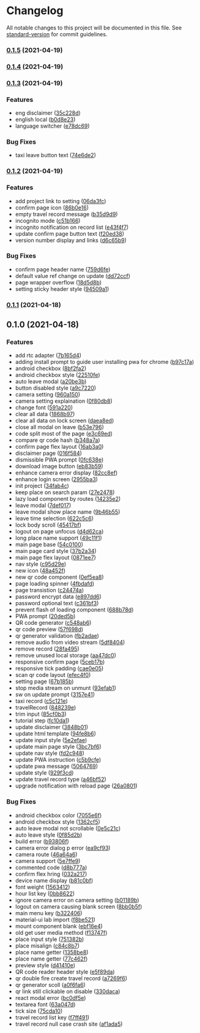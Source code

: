 # Changelog

All notable changes to this project will be documented in this file. See [standard-version](https://github.com/conventional-changelog/standard-version) for commit guidelines.

### [0.1.5](https://gitlab.com/codogo-b/back-home-safe/compare/v0.1.4...v0.1.5) (2021-04-19)

### [0.1.4](https://gitlab.com/codogo-b/back-home-safe/compare/v0.1.3...v0.1.4) (2021-04-19)

### [0.1.3](https://gitlab.com/codogo-b/back-home-safe/compare/v0.1.2...v0.1.3) (2021-04-19)


### Features

* eng disclaimer ([35c228d](https://gitlab.com/codogo-b/back-home-safe/commit/35c228d7d1627155708519f811bc66352ccfac86))
* english local ([b0d8e23](https://gitlab.com/codogo-b/back-home-safe/commit/b0d8e23fe8537055bd7792b5bb10033f71cb4819))
* language switcher ([e78dc69](https://gitlab.com/codogo-b/back-home-safe/commit/e78dc69cad2da450ba02d04375592650686fda7c))


### Bug Fixes

* taxi leave button text ([74e6de2](https://gitlab.com/codogo-b/back-home-safe/commit/74e6de291ea6bbef7722489c6d45d2ea7325d628))

### [0.1.2](https://gitlab.com/codogo-b/back-home-safe/compare/v0.1.1...v0.1.2) (2021-04-19)


### Features

* add project link to setting ([06da3fc](https://gitlab.com/codogo-b/back-home-safe/commit/06da3fc8186d15e00d8032ddcd6cc8c0a0f073da))
* confirm page icon ([86b0e16](https://gitlab.com/codogo-b/back-home-safe/commit/86b0e16cfbe584c0654a3a56f8e429443a23b856))
* empty travel record message ([b35d9d9](https://gitlab.com/codogo-b/back-home-safe/commit/b35d9d91b9f10f36fe58efea55533a2cc6ade5fe))
* incognito mode ([c51b166](https://gitlab.com/codogo-b/back-home-safe/commit/c51b1664de0d53e98c94461129b8ba620ba2c806))
* incognito notification on record list ([e43f4f7](https://gitlab.com/codogo-b/back-home-safe/commit/e43f4f76a9205305f0faeea2443c94e7e6776172))
* update confirm page button text ([f20ed38](https://gitlab.com/codogo-b/back-home-safe/commit/f20ed38cff3badb96f77ed68263dac886bac87ff))
* version number display and links ([d6c65b9](https://gitlab.com/codogo-b/back-home-safe/commit/d6c65b93701ff5acad9662e4868fd8530ceaa4a5))


### Bug Fixes

* confirm page header name ([759d6fe](https://gitlab.com/codogo-b/back-home-safe/commit/759d6fe35633727cb7fe0278821ee4cd4e479db9))
* default value ref change on update ([dd72ccf](https://gitlab.com/codogo-b/back-home-safe/commit/dd72ccfc3e98b121d3e21a3341ffceece3ea301c))
* page wrapper overflow ([18d5d8b](https://gitlab.com/codogo-b/back-home-safe/commit/18d5d8bee6673ef74f9ae9a678a3ac28119bbbbb))
* setting sticky header style ([94509a1](https://gitlab.com/codogo-b/back-home-safe/commit/94509a1a64690d90b206238882dd6f646f427fcf))

### [0.1.1](https://gitlab.com/codogo-b/back-home-safe/compare/v0.1.0...v0.1.1) (2021-04-18)

## 0.1.0 (2021-04-18)


### Features

* add rtc adapter ([7b165d4](https://gitlab.com/codogo-b/back-home-safe/commit/7b165d4b4ca2471fb4dcc6e1d83908d68ebefa51))
* adding install prompt to guide user installing pwa for chrome ([b97c17a](https://gitlab.com/codogo-b/back-home-safe/commit/b97c17a24048d0095a3c59272bcab8b0f0940877))
* android checkbox ([8bf2fa2](https://gitlab.com/codogo-b/back-home-safe/commit/8bf2fa28e6b0aef03df9827f9e4d0d413b6bb97d))
* android checkbox style ([22510fe](https://gitlab.com/codogo-b/back-home-safe/commit/22510fee9429afa701b6efc56004cb90a3280b66))
* auto leave modal ([a20be3b](https://gitlab.com/codogo-b/back-home-safe/commit/a20be3bd8c4ad71da4c16a3c133761c3b85f7796))
* button disabled style ([a9c7220](https://gitlab.com/codogo-b/back-home-safe/commit/a9c722036f453e98abc6b2a63e25dc802d3f3707))
* camera setting ([960a150](https://gitlab.com/codogo-b/back-home-safe/commit/960a150a7a62e933dd85528fe5a5b0c5a156b2a8))
* camera setting explaination ([0f80db8](https://gitlab.com/codogo-b/back-home-safe/commit/0f80db87ea4cba6f70c56bb341db35240f4a53e0))
* change font ([591a220](https://gitlab.com/codogo-b/back-home-safe/commit/591a22008d911531f8d0a01f6cb55eebc0673310))
* clear all data ([1868b97](https://gitlab.com/codogo-b/back-home-safe/commit/1868b970943059112ca6565497839f177068a2f2))
* clear all data on lock screen ([daea8ed](https://gitlab.com/codogo-b/back-home-safe/commit/daea8ed1be86d72f166c095e3fd1d87cae72c8de))
* close all modal on leave ([b53e796](https://gitlab.com/codogo-b/back-home-safe/commit/b53e796262262109864ba2aaa30fee9ef5fc86f2))
* code split most of the page ([e3c69ed](https://gitlab.com/codogo-b/back-home-safe/commit/e3c69ed03c34a09aa23c053ce5d01ae7e073c07f))
* compare qr code hash ([b348a7a](https://gitlab.com/codogo-b/back-home-safe/commit/b348a7af40adc0f38a194bf19afe08784542e72a))
* confirm page flex layout ([16ab3a0](https://gitlab.com/codogo-b/back-home-safe/commit/16ab3a09845d94d3e653ee077714224f7b1080c6))
* disclaimer page ([016f584](https://gitlab.com/codogo-b/back-home-safe/commit/016f5848d550e74a0d8e30dbf6a1a57e93db6b78))
* dismissible PWA prompt ([0fc638e](https://gitlab.com/codogo-b/back-home-safe/commit/0fc638eda427d82b4a7d0094807399dd4695e8f2))
* download image button ([eb83b59](https://gitlab.com/codogo-b/back-home-safe/commit/eb83b59e9c3cd91eac209c4fed489337cf043da1))
* enhance camera error display ([82cc8ef](https://gitlab.com/codogo-b/back-home-safe/commit/82cc8ef4f7bd733dc7bba81d102331b671305b5d))
* enhance login screen ([2955ba3](https://gitlab.com/codogo-b/back-home-safe/commit/2955ba39cf48ac5cad62afc396ed1ce38ae345b8))
* init project ([34fab4c](https://gitlab.com/codogo-b/back-home-safe/commit/34fab4ccf3eb5e48d30e32985c49d404895088f0))
* keep place on search param ([27e2478](https://gitlab.com/codogo-b/back-home-safe/commit/27e2478f52bd5cc4db81d6b2d28618aa469ea1d9))
* lazy load component by routes ([14235e2](https://gitlab.com/codogo-b/back-home-safe/commit/14235e2e2618f9b99d7d2c1c38d12a7354694e2a))
* leave modal ([7def017](https://gitlab.com/codogo-b/back-home-safe/commit/7def01765657cec0f9364d850829183d627005a0))
* leave modal show place name ([9b46b55](https://gitlab.com/codogo-b/back-home-safe/commit/9b46b55cffd9577be3fe45227062a6ab9a7d79c2))
* leave time selection ([622c5c6](https://gitlab.com/codogo-b/back-home-safe/commit/622c5c65b62098a0363b0752b9335c05e62fad9f))
* lock body scroll ([45417bf](https://gitlab.com/codogo-b/back-home-safe/commit/45417bff22318ab3580b4482bf89ff277c5adedc))
* logout on page unfocus ([d4d62ca](https://gitlab.com/codogo-b/back-home-safe/commit/d4d62ca9840edb34c4a8fe9c5814aa27eda53bb6))
* long place name support ([49c11f1](https://gitlab.com/codogo-b/back-home-safe/commit/49c11f1ece290ffb0023f5dda914a697762af36a))
* main page base ([54c0100](https://gitlab.com/codogo-b/back-home-safe/commit/54c01005c5c69f82c3f33febbb85a815df74f83c))
* main page card style ([37b2a34](https://gitlab.com/codogo-b/back-home-safe/commit/37b2a343f6916bd5e7beeca3c0965d963c836fdb))
* main page flex layout ([0871ee7](https://gitlab.com/codogo-b/back-home-safe/commit/0871ee79d49dc6d17385cd3a987ad8bc118930c8))
* nav style ([c95d29e](https://gitlab.com/codogo-b/back-home-safe/commit/c95d29e441ae3451447582c73a51e3c89e3e9e9c))
* new icon ([48a452f](https://gitlab.com/codogo-b/back-home-safe/commit/48a452f511d3926550bbf01ead23906774d68cc1))
* new qr code component ([0ef5ea8](https://gitlab.com/codogo-b/back-home-safe/commit/0ef5ea894186530ae79a022c35a0d758be6975ec))
* page loading spinner ([4fbdafd](https://gitlab.com/codogo-b/back-home-safe/commit/4fbdafd8e8f94e6afb358b893a7339e2e7262fd2))
* page transistion ([c24474a](https://gitlab.com/codogo-b/back-home-safe/commit/c24474a662f1063b20b7ef3603bb77917d625122))
* password encrypt data ([e897dd6](https://gitlab.com/codogo-b/back-home-safe/commit/e897dd610256bb273087d54570a041a07e4687c9))
* password optional text ([c361bf3](https://gitlab.com/codogo-b/back-home-safe/commit/c361bf3ffdfc4eeffa933fc67b72525d0580af5d))
* prevent flash of loading component ([688b78d](https://gitlab.com/codogo-b/back-home-safe/commit/688b78d39091ed8699227511df1c39315a5c806d))
* PWA prompt ([20ded5b](https://gitlab.com/codogo-b/back-home-safe/commit/20ded5b3411608eab3628dbfe00373027bc4d1a9))
* QR code generator ([c548ab6](https://gitlab.com/codogo-b/back-home-safe/commit/c548ab629157cffb753710e49005a9f2008cc898))
* qr code preview ([57f698d](https://gitlab.com/codogo-b/back-home-safe/commit/57f698d7208a0fc5d0c9107ab03644c50294b70f))
* qr generator validation ([fb2adae](https://gitlab.com/codogo-b/back-home-safe/commit/fb2adae916d9af3183d0a960339db92a7f74446c))
* remove audio from video stream ([5df8404](https://gitlab.com/codogo-b/back-home-safe/commit/5df8404b2b59d01a66f48746eca6b3b6dd19ca02))
* remove record ([28fa495](https://gitlab.com/codogo-b/back-home-safe/commit/28fa495492a889621db96673e2ca8f1611339e89))
* remove unused local storage ([aa47dc0](https://gitlab.com/codogo-b/back-home-safe/commit/aa47dc0a62b889c0b71d298aac21e48a36c0aac2))
* responsive confirm page ([5ceb17b](https://gitlab.com/codogo-b/back-home-safe/commit/5ceb17b03dd416d8905f41e0d9de37d8736d7ba2))
* responsive tick padding ([cae0e05](https://gitlab.com/codogo-b/back-home-safe/commit/cae0e05c06835e573b59a061628a30ecea1190d7))
* scan qr code layout ([efec4f0](https://gitlab.com/codogo-b/back-home-safe/commit/efec4f027003ff4fdb3647c8de621dac89e80b83))
* setting page ([67b185b](https://gitlab.com/codogo-b/back-home-safe/commit/67b185babc6a5595393a8fe5d7f2b1992e2296d5))
* stop media stream on unmunt ([93efab1](https://gitlab.com/codogo-b/back-home-safe/commit/93efab1e971fac99ad6e345e783a17a92c4e5e3c))
* sw on update prompt ([3157e41](https://gitlab.com/codogo-b/back-home-safe/commit/3157e413d80c6e60c1f88ba9ba6d22e517d5c734))
* taxi record ([c5c121e](https://gitlab.com/codogo-b/back-home-safe/commit/c5c121e5376e8c79d9712f709e5f705e2afed436))
* travelRecord ([848239e](https://gitlab.com/codogo-b/back-home-safe/commit/848239ee5f5a56d185489d3aad8a58a812618cd6))
* trim input ([85cf0b3](https://gitlab.com/codogo-b/back-home-safe/commit/85cf0b3f544317babb34a7dcd6b6fb7b10ea5fef))
* tutorial step ([fc10da1](https://gitlab.com/codogo-b/back-home-safe/commit/fc10da1e1927b594125cc087b1631b9c484bd8ad))
* update disclaimer ([3848b01](https://gitlab.com/codogo-b/back-home-safe/commit/3848b0181c49856cd49d899d0bf5035ced6d2884))
* update html template ([94fe8b6](https://gitlab.com/codogo-b/back-home-safe/commit/94fe8b694f689d93c0695c1ecc8b0ceb7f1c7346))
* update input style ([5e2efae](https://gitlab.com/codogo-b/back-home-safe/commit/5e2efaec38db34015c414412654d8e3de1a397ba))
* update main page style ([3bc7bf6](https://gitlab.com/codogo-b/back-home-safe/commit/3bc7bf6294a0be0db080b8f9dec0049abacca9c6))
* update nav style ([fd2c948](https://gitlab.com/codogo-b/back-home-safe/commit/fd2c9482cdb4bdd73f0a4b9528612e1c7218b3f8))
* update PWA instruction ([c5b9cfe](https://gitlab.com/codogo-b/back-home-safe/commit/c5b9cfefd42b3cb9129fee80c90562a7af79ab09))
* update pwa message ([5064769](https://gitlab.com/codogo-b/back-home-safe/commit/5064769d84e38aff02857526846b2c986b3098fd))
* update style ([929f3cd](https://gitlab.com/codogo-b/back-home-safe/commit/929f3cdf885b0b4efa874bbd4f76101ea9568e47))
* update travel record type ([a46bf52](https://gitlab.com/codogo-b/back-home-safe/commit/a46bf526c2280c9e9cc127b3aa3b8c4f2c6461d7))
* upgrade notification with reload page ([26a0801](https://gitlab.com/codogo-b/back-home-safe/commit/26a08019ad6f1462cfdc79d3e132e943190b941b))


### Bug Fixes

* android checkbox color ([7055e6f](https://gitlab.com/codogo-b/back-home-safe/commit/7055e6f350c9fa0183de468d581900bda5eb9d8d))
* android checkbox style ([1362cf5](https://gitlab.com/codogo-b/back-home-safe/commit/1362cf5c32811dba0cba6cbf0aa50aaf658507a9))
* auto leave modal not scrollable ([0e5c21c](https://gitlab.com/codogo-b/back-home-safe/commit/0e5c21c2d9fe76eae54191c7f619a9f12f41ae97))
* auto leave style ([0f85d2b](https://gitlab.com/codogo-b/back-home-safe/commit/0f85d2b99e288f1e3ecc757f522d6f9605703203))
* build error ([b93806f](https://gitlab.com/codogo-b/back-home-safe/commit/b93806f91fb68b4c1602f51be4c5ed2db7121112))
* camera error dialog p error ([ea9cf93](https://gitlab.com/codogo-b/back-home-safe/commit/ea9cf9366542dec9f31d01032185102bed4677d2))
* camera route ([46a64a6](https://gitlab.com/codogo-b/back-home-safe/commit/46a64a6a0962eee99bc9cea1ceee232b53b7f385))
* camera support ([5e7ffe9](https://gitlab.com/codogo-b/back-home-safe/commit/5e7ffe95573614cdf41fa2a0ea4dbf41e5702804))
* commented code ([d8b777a](https://gitlab.com/codogo-b/back-home-safe/commit/d8b777a81d42af00a494ce0f36f63288e3ca5904))
* confirm flex hring ([032a217](https://gitlab.com/codogo-b/back-home-safe/commit/032a2178ba4dd8718be16cdaf43e687cbca29ad4))
* device name display ([b81c0bf](https://gitlab.com/codogo-b/back-home-safe/commit/b81c0bf8ac04ce93731f8794b10d16cbf997fa7d))
* font weight ([1563412](https://gitlab.com/codogo-b/back-home-safe/commit/1563412f48c252ddf39fe138cc8884819df3d1e0))
* hour list key ([0bb8622](https://gitlab.com/codogo-b/back-home-safe/commit/0bb86224fd6f2adc9f4babded615659256b8b21b))
* ignore camera error on camera setting ([b01189b](https://gitlab.com/codogo-b/back-home-safe/commit/b01189b96083696eb6643e4d33526d9632c35a54))
* logout on camera causing blank screen ([8bb0b5f](https://gitlab.com/codogo-b/back-home-safe/commit/8bb0b5f6604139fb05428153fb2cd570cba1e22b))
* main menu key ([b322406](https://gitlab.com/codogo-b/back-home-safe/commit/b3224068abf006166a3353ec2d21d843f18fc89f))
* material-ui lab import ([f8be521](https://gitlab.com/codogo-b/back-home-safe/commit/f8be521d304d2565bd0b250e65913bdac7b6c172))
* mount component blank ([ebf16e4](https://gitlab.com/codogo-b/back-home-safe/commit/ebf16e4cf4cf540649c302de7c5ef4cdabac901d))
* old get user media method ([f13747f](https://gitlab.com/codogo-b/back-home-safe/commit/f13747fc225082337c113ed27659c048abd0eb2c))
* place input style ([751382b](https://gitlab.com/codogo-b/back-home-safe/commit/751382b17861c7f32131fa014b9efac557838fd6))
* place misalign ([c84c8b7](https://gitlab.com/codogo-b/back-home-safe/commit/c84c8b7d0dae532deb9e986afae7f3b43a233669))
* place name getter ([1358be8](https://gitlab.com/codogo-b/back-home-safe/commit/1358be85b2aab9963a77b0a8025f5385e6013d1b))
* place name getter ([77c462f](https://gitlab.com/codogo-b/back-home-safe/commit/77c462f1f7f36a486ca8621537bfac0a8cbcbba1))
* preview style ([d41410e](https://gitlab.com/codogo-b/back-home-safe/commit/d41410e9f8a88904779ac7cd527d596d7551ba8a))
* QR code reader header style ([e5f89da](https://gitlab.com/codogo-b/back-home-safe/commit/e5f89daf30324c8af4860aa58f3e53a9e5230e44))
* qr double fire create travel record ([a7269f6](https://gitlab.com/codogo-b/back-home-safe/commit/a7269f63da5c9dcbb40e3f20dac29a1121a1380b))
* qr generator scoll ([a0f6fa6](https://gitlab.com/codogo-b/back-home-safe/commit/a0f6fa6c5268e7f911742a6b61191c597d1b7a79))
* qr link still clickable on disable ([330daca](https://gitlab.com/codogo-b/back-home-safe/commit/330daca5e954f2dd6c6e744ad1428f69393b54e9))
* react modal error ([bc0df5e](https://gitlab.com/codogo-b/back-home-safe/commit/bc0df5ea9109fbaca1b0814b371ae441f873575a))
* textarea font ([63a047d](https://gitlab.com/codogo-b/back-home-safe/commit/63a047d6e2176d6e3ecf1cc8c3831c650b981501))
* tick size ([75cda10](https://gitlab.com/codogo-b/back-home-safe/commit/75cda1063b42dae1e3d991d3ef5818310c475a32))
* travel record list key ([f7ff491](https://gitlab.com/codogo-b/back-home-safe/commit/f7ff491cb1b6635cd81391b0c3f1045acecd830d))
* travel record null case crash site ([af1ada5](https://gitlab.com/codogo-b/back-home-safe/commit/af1ada5813e452d1e9603ec05a09117071c31efb))
